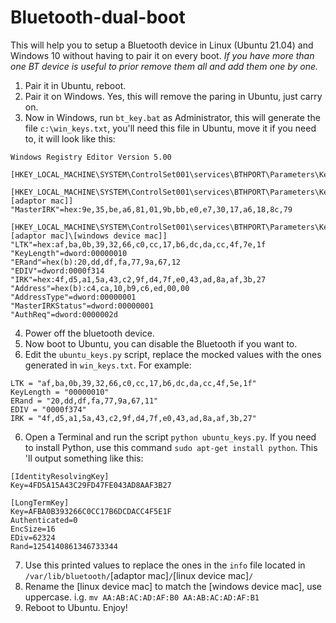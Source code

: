 # Bluetooth-dual-boot
This will help you to setup a Bluetooth device in Linux (Ubuntu 21.04) and Windows 10 without having to pair it on every boot. *If you have more than one BT device is useful to prior remove them all and add them one by one.*

 1. Pair it in Ubuntu, reboot.
 2. Pair it on Windows. Yes, this will remove the paring in Ubuntu, just carry on. 
 3. Now in Windows, run `bt_key.bat` as Administrator, this will generate the file `c:\win_keys.txt`, you'll need this file in Ubuntu, move it if you need to, it will look like this:
```
Windows Registry Editor Version 5.00

[HKEY_LOCAL_MACHINE\SYSTEM\ControlSet001\services\BTHPORT\Parameters\Keys]

[HKEY_LOCAL_MACHINE\SYSTEM\ControlSet001\services\BTHPORT\Parameters\Keys\[adaptor mac]]
"MasterIRK"=hex:9e,35,be,a6,81,01,9b,bb,e0,e7,30,17,a6,18,8c,79

[HKEY_LOCAL_MACHINE\SYSTEM\ControlSet001\services\BTHPORT\Parameters\Keys\[adaptor mac]\[windows device mac]]
"LTK"=hex:af,ba,0b,39,32,66,c0,cc,17,b6,dc,da,cc,4f,7e,1f
"KeyLength"=dword:00000010
"ERand"=hex(b):20,dd,df,fa,77,9a,67,12
"EDIV"=dword:0000f314
"IRK"=hex:4f,d5,a1,5a,43,c2,9f,d4,7f,e0,43,ad,8a,af,3b,27
"Address"=hex(b):c4,ca,10,b9,c6,ed,00,00
"AddressType"=dword:00000001
"MasterIRKStatus"=dword:00000001
"AuthReq"=dword:0000002d
```
 4. Power off the bluetooth device. 
 5. Now boot to Ubuntu, you can disable the Bluetooth if you want to.
 6. Edit the `ubuntu_keys.py` script, replace the mocked values with the ones generated in `win_keys.txt`. For example:
 ```
 LTK = "af,ba,0b,39,32,66,c0,cc,17,b6,dc,da,cc,4f,5e,1f"
KeyLength = "00000010"
ERand = "20,dd,df,fa,77,9a,67,11"
EDIV = "0000f374"
IRK = "4f,d5,a1,5a,43,c2,9f,d4,7f,e0,43,ad,8a,af,3b,27"
 ```
 6. Open a Terminal and run the script `python ubuntu_keys.py`. If you need to install Python, use this command `sudo apt-get install python`. This 'll output something like this:
 ```
 [IdentityResolvingKey]
Key=4FD5A15A43C29FD47FE043AD8AAF3B27

[LongTermKey]
Key=AFBA0B393266C0CC17B6DCDACC4F5E1F
Authenticated=0
EncSize=16
EDiv=62324
Rand=1254140861346733344

 ```
 7. Use this printed values to replace the ones in the `info` file located in `/var/lib/bluetooth/`[adaptor mac]`/`[linux device mac]`/`
 8. Rename the [linux device mac] to match the [windows device mac], use uppercase. i.g. `mv AA:AB:AC:AD:AF:B0 AA:AB:AC:AD:AF:B1`
 9. Reboot to Ubuntu. Enjoy!



